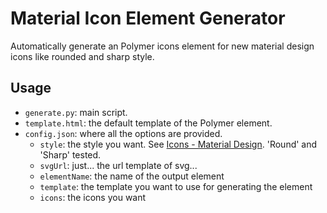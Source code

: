 # Material Icon Element Generator

Automatically generate an Polymer icons element for new material design icons like rounded and sharp style.

## Usage

- `generate.py`: main script.
- `template.html`: the default template of the Polymer element.
- `config.json`: where all the options are provided.
  - `style`: the style you want. See [Icons - Material Design](https://material.io/tools/icons/). 'Round' and 'Sharp' tested.
  - `svgUrl`: just... the url template of svg...
  - `elementName`: the name of the output element
  - `template`: the template you want to use for generating the element
  - `icons`: the icons you want